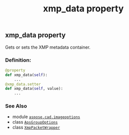 ﻿---
title: xmp_data property
second_title: Aspose.CAD for Python via .NET API References
description: 
type: docs
weight: 160
url: /python-net/aspose.cad.imageoptions/apsgroupoptions/xmp_data/
is_root: false
---

## xmp_data property


Gets or sets the XMP metadata container.
### Definition:
```python
@property
def xmp_data(self):
    ...
@xmp_data.setter
def xmp_data(self, value):
    ...
```

### See Also
* module [`aspose.cad.imageoptions`](../../)
* class [`ApsGroupOptions`](/cad/python-net/aspose.cad.imageoptions/apsgroupoptions)
* class [`XmpPacketWrapper`](/cad/python-net/aspose.cad/xmppacketwrapper)
